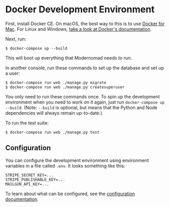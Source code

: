 # Docker Development Environment

First, install Docker CE. On macOS, the best way to this is to use [Docker for Mac](https://docs.docker.com/docker-for-mac/install/). For Linux and Windows, [take a look at Docker's documentation](https://docs.docker.com/engine/installation/).

Next, run:

    $ docker-compose up --build

This will boot up everything that Modernomad needs to run.

In another console, run these commands to set up the database and set up a user:

    $ docker-compose run web ./manage.py migrate
    $ docker-compose run web ./manage.py createsuperuser

You only need to run these commands once. To spin up the development environment when you need to work on it again, just run `docker-compose up --build`. (Note: `--build` is optional, but means that the Python and Node dependencies will always remain up-to-date.)

To run the test suite:

    $ docker-compose run web ./manage.py test

## Configuration

You can configure the development environment using environment variables in a file called `.env`. It looks something like this:

```
STRIPE_SECRET_KEY=...
STRIPE_PUBLISHABLE_KEY=...
MAILGUN_API_KEY=...
```

To learn about what can be configured, see the [configuration documentation](configuration.md).
